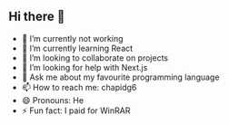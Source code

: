 ## Hi there 👋
- 🔭 I’m currently not working
- 🌱 I’m currently learning React
- 👯 I’m looking to collaborate on projects
- 🤔 I’m looking for help with Next.js
- 💬 Ask me about my favourite programming language
- 📫 How to reach me: chapidg6
- 😄 Pronouns: He
- ⚡ Fun fact: I paid for WinRAR


